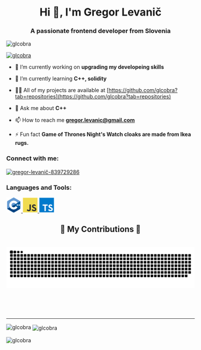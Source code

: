 <h1 align="center">Hi 👋, I'm Gregor Levanič</h1>
<h3 align="center">A passionate frontend developer from Slovenia</h3>

<p align="left"> <img src="https://komarev.com/ghpvc/?username=glcobra&label=Profile%20views&color=0e75b6&style=flat" alt="glcobra" /> </p>

<p align="left"> <a href="https://github.com/ryo-ma/github-profile-trophy"><img src="https://github-profile-trophy.vercel.app/?username=glcobra" alt="glcobra" /></a> </p>

- 🔭 I’m currently working on **upgrading my developeing skills**

- 🌱 I’m currently learning **C++, solidity**

- 👨‍💻 All of my projects are available at [https://github.com/glcobra?tab=repositories](https://github.com/glcobra?tab=repositories)

- 💬 Ask me about **C++**

- 📫 How to reach me **gregor.levanic@gmail.com**

- ⚡ Fun fact **Game of Thrones Night's Watch cloaks are made from Ikea rugs.**

<h3 align="left">Connect with me:</h3>
<p align="left">
<a href="https://linkedin.com/in/gregor-levanič-839729286" target="blank"><img align="center" src="https://raw.githubusercontent.com/rahuldkjain/github-profile-readme-generator/master/src/images/icons/Social/linked-in-alt.svg" alt="gregor-levanič-839729286" height="30" width="40" /></a>
</p>

<h3 align="left">Languages and Tools:</h3>
<p align="left"> <a href="https://www.w3schools.com/cpp/" target="_blank" rel="noreferrer"> <img src="https://raw.githubusercontent.com/devicons/devicon/master/icons/cplusplus/cplusplus-original.svg" alt="cplusplus" width="40" height="40"/> </a> <a href="https://developer.mozilla.org/en-US/docs/Web/JavaScript" target="_blank" rel="noreferrer"> <img src="https://raw.githubusercontent.com/devicons/devicon/master/icons/javascript/javascript-original.svg" alt="javascript" width="40" height="40"/> </a> <a href="https://www.typescriptlang.org/" target="_blank" rel="noreferrer"> <img src="https://raw.githubusercontent.com/devicons/devicon/master/icons/typescript/typescript-original.svg" alt="typescript" width="40" height="40"/> </a> </p>

<div align="center">
  <h2>🐍 My Contributions 🐍</h2>
  <br>
  <img alt="snake eating my contributions" src="https://raw.githubusercontent.com/salesp07/salesp07/output/github-contribution-grid-snake.svg" />
  
  <br/><br/><br/>
</div>

<hr/>

<p><img align="left" src="https://github-readme-stats.vercel.app/api/top-langs?username=glcobra&show_icons=true&locale=en&layout=compact" alt="glcobra" /></p>

<p>&nbsp;<img align="center" src="https://github-readme-stats.vercel.app/api?username=glcobra&show_icons=true&locale=en" alt="glcobra" /></p>

<p><img align="center" src="https://github-readme-streak-stats.herokuapp.com/?user=glcobra&" alt="glcobra" /></p>
